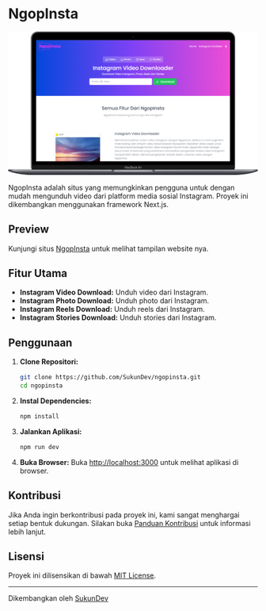 # NgopInsta

![NgopInsta Screenshoot](public/laptop.png)

NgopInsta adalah situs yang memungkinkan pengguna untuk dengan mudah mengunduh video dari platform media sosial Instagram. Proyek ini dikembangkan menggunakan framework Next.js.

## Preview

Kunjungi situs [NgopInsta](https://ngopinsta.vercel.app/) untuk melihat tampilan website nya.

## Fitur Utama

- **Instagram Video Download:** Unduh video dari Instagram.
- **Instagram Photo Download:** Unduh photo dari Instagram.
- **Instagram Reels Download:** Unduh reels dari Instagram.
- **Instagram Stories Download:** Unduh stories dari Instagram.

## Penggunaan

1. **Clone Repositori:**

   ```bash
   git clone https://github.com/SukunDev/ngopinsta.git
   cd ngopinsta
   ```

2. **Instal Dependencies:**

   ```bash
   npm install
   ```

3. **Jalankan Aplikasi:**

   ```bash
   npm run dev
   ```

4. **Buka Browser:**
   Buka [http://localhost:3000](http://localhost:3000) untuk melihat aplikasi di browser.

## Kontribusi

Jika Anda ingin berkontribusi pada proyek ini, kami sangat menghargai setiap bentuk dukungan. Silakan buka [Panduan Kontribusi](CONTRIBUTING.md) untuk informasi lebih lanjut.

## Lisensi

Proyek ini dilisensikan di bawah [MIT License](LICENSE).

---

Dikembangkan oleh [SukunDev](https://github.com/SukunDev)
